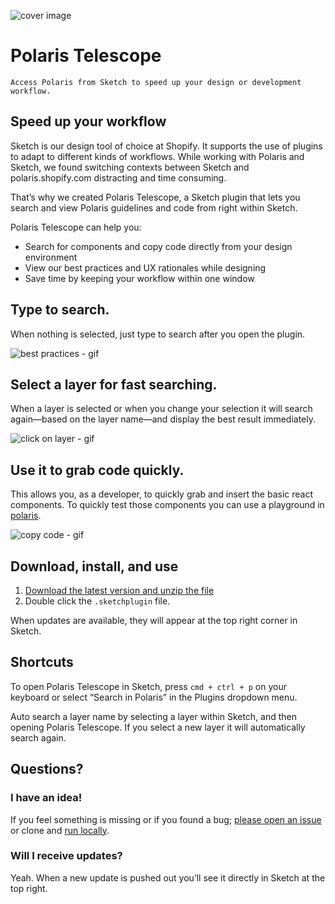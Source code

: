 ![cover image](https://user-images.githubusercontent.com/8864990/34141733-30476ca2-e451-11e7-92ab-a779e31d6a34.png)


# Polaris Telescope
    Access Polaris from Sketch to speed up your design or development workflow.


## Speed up your workflow
Sketch is our design tool of choice at Shopify. It supports the use of plugins to adapt to different kinds of workflows. While working with Polaris and Sketch, we found switching contexts between Sketch and polaris.shopify.com distracting and time consuming.

That’s why we created Polaris Telescope, a Sketch plugin that lets you search and view Polaris guidelines and code from right within Sketch.

Polaris Telescope can help you:

- Search for components and copy code directly from your design environment
- View our best practices and UX rationales while designing
- Save time by keeping your workflow within one window


## Type to search.
When nothing is selected, just type to search after you open the plugin.

![best practices - gif](https://user-images.githubusercontent.com/8864990/34141739-35e76d88-e451-11e7-8c58-dba554301e12.gif)



## Select a layer for fast searching.
When a layer is selected or when you change your selection it will search again—based on the layer name—and display the best result immediately.

![click on layer - gif](https://user-images.githubusercontent.com/8864990/34141748-46ab25a6-e451-11e7-850c-e33e1a051d87.gif)


## Use it to grab code quickly.
This allows you, as a developer, to quickly grab and insert the basic react components. To quickly test those components you can use a playground in [polaris](https://github.com/shopify/polaris).

![copy code - gif](https://user-images.githubusercontent.com/8864990/34141743-3c702c6c-e451-11e7-817a-6adb8661b50f.gif)

## Download, install, and use
1. [Download the latest version and unzip the file](https://github.com/Shopify/polaris-telescope/releases/latest/)
2. Double click the `.sketchplugin` file.

When updates are available, they will appear at the top right corner in Sketch.

## Shortcuts
To open Polaris Telescope in Sketch, press `cmd + ctrl + p` on your keyboard or select “Search in Polaris” in the Plugins dropdown menu.

Auto search a layer name by selecting a layer within Sketch, and then opening Polaris Telescope. If you select a new layer it will automatically search again.


## Questions?
### I have an idea!
If you feel something is missing or if you found a bug; [please open an issue](https://github.com/Shopify/polaris-telescope/issues/new) or clone and [run locally](https://github.com/Shopify/polaris-telescope/blob/master/CONTRIBUTING.md#how-to-run-locally).

### Will I receive updates?
Yeah. When a new update is pushed out you’ll see it directly in Sketch at the top right.

